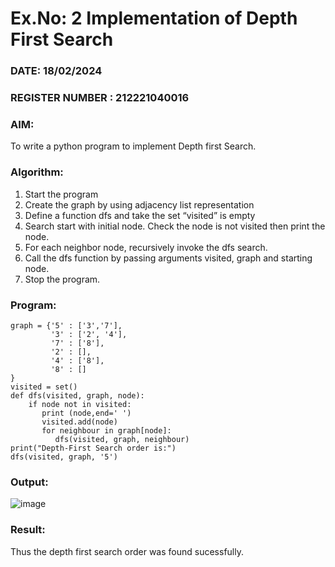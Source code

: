 # Ex.No: 2  Implementation of Depth First Search
### DATE: 18/02/2024                                                                                   
### REGISTER NUMBER : 212221040016
### AIM: 
To write a python program to implement Depth first Search. 
### Algorithm:
1. Start the program
2. Create the graph by using adjacency list representation
3. Define a function dfs and take the set “visited” is empty 
4. Search start with initial node. Check the node is not visited then print the node.
5. For each neighbor node, recursively invoke the dfs search.
6. Call the dfs function by passing arguments visited, graph and starting node.
7. Stop the program.
### Program:
~~~
graph = {'5' : ['3','7'],
         '3' : ['2', '4'],
         '7' : ['8'],
         '2' : [],
         '4' : ['8'],
         '8' : []
}
visited = set()
def dfs(visited, graph, node):
    if node not in visited:
       print (node,end=' ')
       visited.add(node)
       for neighbour in graph[node]:
          dfs(visited, graph, neighbour)
print("Depth-First Search order is:")
dfs(visited, graph, '5')
~~~

### Output:
![image](https://github.com/DrUmaRaniV/AI_Lab_2023-24/assets/127651217/833d0e6e-51d2-42c0-89b1-297eba476d71)




### Result:
Thus the depth first search order was found sucessfully.
